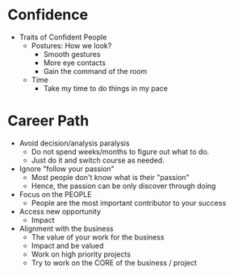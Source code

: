 # Confidence

* Traits of Confident People
    * Postures: How we look?
        * Smooth gestures
        * More eye contacts
        * Gain the command of the room
    * Time
        * Take my time to do things in my pace

# Career Path

* Avoid decision/analysis paralysis
    * Do not spend weeks/months to figure out what to do.
    * Just do it and switch course as needed.
* Ignore "follow your passion"
    * Most people don't know what is their "passion"
    * Hence, the passion can be only discover through doing
* Focus on the PEOPLE
    * People are the most important contributor to your success
* Access new opportunity
    * Impact
* Alignment with the business
    * The value of your work for the business
    * Impact and be valued
    * Work on high priority projects
    * Try to work on the CORE of the business / project